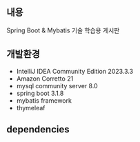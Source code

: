 ## 내용 
Spring Boot & Mybatis 기술 학습용 게시판
## 개발환경
- IntelliJ IDEA Community Edition 2023.3.3
- Amazon Corretto 21
- mysql community server 8.0
- spring boot 3.1.8
- mybatis framework
- thymeleaf


## dependencies
